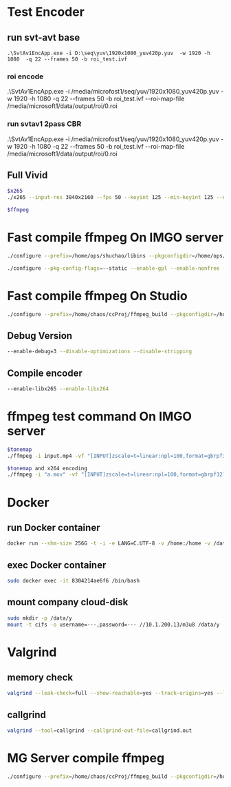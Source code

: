 # Test Encoder

## run svt-avt base 
```shell
.\SvtAv1EncApp.exe -i D:\seq\yuv\1920x1080_yuv420p.yuv  -w 1920 -h 1080  -q 22 --frames 50 -b roi_test.ivf
```

### roi encode
.\SvtAv1EncApp.exe -i /media/microfost1/seq/yuv/1920x1080_yuv420p.yuv -w 1920 -h 1080  -q 22 --frames 50 -b roi_test.ivf --roi-map-file /media/microsoft1/data/output/roi/0.roi

### run svtav1 2pass CBR
.\SvtAv1EncApp.exe -i /media/microfost1/seq/yuv/1920x1080_yuv420p.yuv -w 1920 -h 1080  -q 22 --frames 50 -b roi_test.ivf --roi-map-file /media/microsoft1/data/output/roi/0.roi

## Full Vivid
```bash
$x265
./x265 --input-res 3840x2160 --fps 50 --keyint 125 --min-keyint 125 --no-scenecut --hdr-opt --colorprim bt2020 --transfer smpte2084 --colormatrix bt2020nc --master-display "G(13250,34500)B(7500,3000)R(34000,16000)WP(15635,16450)L(10000000,500)" --max-cll "1000,500" --no-hrd --input-depth 10 --repeat-headers --ref 3 --b-adapt 2 --bitrate 3456 --bframes 3 --no-open-gop -D 10 --frames 500 --input /media/microsoft1/seq/yuv/mgvivid_3840x2160_f50.yuv --output bs_ori_vivid_off.265 --vivid-opt 1 --vivid-level 2
```
```bash
$ffmpeg

```

# Fast compile ffmpeg On IMGO server
```bash
./configure --prefix=/home/ops/shuchao/libins --pkgconfigdir=/home/ops/shuchao/libins/install/lib/pkgconfig --extra-cflags=-I/home/ops/shuchao/libins/install/include --extra-ldflags="-L/home/ops/shuchao/libins/install/lib -Wl,-rpath,/home/ops/shuchao/libins/install/lib " --extra-libs='-lpthread -lm' --enable-shared --disable-static --enable-gpl --enable-libzimg
```

```bash
./configure --pkg-config-flags=--static --enable-gpl --enable-nonfree --extra-ldflags=-lm -static --extra-ldflags=-ldl --enable-libfreetype --enable-libass --enable-libfdk-aac --enable-libxcoder --enable-openssl --enable-pthreads --extra-libs=-lrt -lpthread -static --enable-encoders --enable-decoders --enable-avfilter --enable-muxers --enable-demuxers --enable-parsers --extra-version=static --disable-debug --disable-shared --enable-static --extra-cflags=--static --disable-optimizations --disable-asm --disable-stripping --enable-debug=3 --disable-ffplay --enable-ffprobe --enable-libx264 --enable-libx265 --disable-cuda-nvcc --disable-cuda --disable-cuvid --disable-nvdec --disable-nvenc --disable-libvmaf --enable-static --disable-shared
```

# Fast compile ffmpeg On Studio
```bash
./configure --prefix=/home/chaos/ccProj/ffmpeg_build --pkgconfigdir=/home/chaos/ccProj/ffmpeg_build/install/lib/pkgconfig --extra-cflags=-I/home/chaos/ccProj/ffmpeg_build/install/include --extra-ldflags="-L/home/chaos/ccProj/ffmpeg_build/install/lib -Wl,-rpath,/home/chaos/ccProj/ffmpeg_build/install/lib " --extra-libs='-lpthread -lm' --enable-shared --disable-static --enable-gpl --enable-libzimg
```

## Debug Version
```bash
--enable-debug=3 --disable-optimizations --disable-stripping
```

## Compile encoder
```bash
--enable-libx265 --enable-libx264
```

# ffmpeg test command On IMGO server
```bash
$tonemap
./ffmpeg -i input.mp4 -vf "[INPUT]zscale=t=linear:npl=100,format=gbrpf32le,zscale=p=bt709,tonemap=tonemap=hable:desat=0,zscale=t=bt709:m=bt709:r=tv,format=yuv420p,fps=25[OUTPUT]" -f rawvideo /home/ops/shuchao/seq/output_ori.yuv
```

```bash
$tonemap and x264 encoding
./ffmpeg -i "a.mov" -vf "[INPUT]zscale=t=linear:npl=100,format=gbrpf32le,zscale=p=bt709,tonemap=tonemap=hable:desat=0,zscale=t=bt709:m=bt709:r=tv,format=yuv420p,fps=25[OUTPUT]" -r 25 -c:v libx264 -profile:v high -x264opts force-cfr:fps=25:keyint=125:min-keyint=125:scenecut=0:colorprim=bt709:transfer=bt709:colormatrix=bt709:ref=1:b-adapt=0:qp=15:deblock=0,0:psy-rd=1.0,0  -preset veryfast -color_range tv -colorspace bt709 -color_primaries bt709 -pix_fmt yuv420p -flags +loop+qpel -acodec libfdk_aac -strict -2 -ac 2 -ar 44100 -ab 384k -cutoff 20000 -psnr -y "b.ts"
```

# Docker
## run Docker container
```bash
docker run --shm-size 256G -t -i -e LANG=C.UTF-8 -v /home:/home -v /data:/data --name="ffmpeg_test" ubuntu18.04:ffmpeg_zhousq /bin/bash
```

## exec Docker container
```bash
sudo docker exec -it 8304214ae6f6 /bin/bash
```

## mount company cloud-disk
```bash
sudo mkdir -p /data/y
mount -t cifs -o username=---,password=--- //10.1.200.13/m3u8 /data/y
```
# Valgrind

## memory check
```bash
valgrind --leak-check=full --show-reachable=yes --track-origins=yes --log-file=valgrind.log cmd
```

## callgrind
```bash
valgrind --tool=callgrind --callgrind-out-file=callgrind.out 
```

# MG Server compile ffmpeg
```bash
./configure --prefix=/home/chaos/ccProj/ffmpeg_build --pkgconfigdir=/home/chaos/ccProj/ffmpeg_build/install/lib/pkgconfig --extra-cflags=-I/home/chaos/ccProj/ffmpeg_build/install/include --extra-ldflags="-L/home/chaos/ccProj/ffmpeg_build/install/lib -Wl,-rpath,/home/chaos/ccProj/ffmpeg_build/install/lib " --extra-libs='-lpthread -lm' --enable-shared --disable-static --enable-gpl --enable-libx265
```

